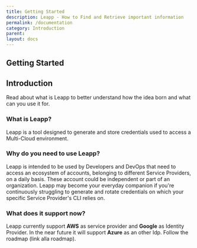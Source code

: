 ```yaml
---
title: Getting Started
description: Leapp - How to Find and Retrieve important information
permalink: /documentation
category: Introduction
parent: 
layout: docs
---
```


## Getting Started

## Introduction

Read about what is Leapp to better understand how the idea born and what can you use it for.

### What is Leapp?

Leapp is a tool designed to generate and store credentials used to access a Multi-Cloud environment.

### Why do you need to use Leapp?

Leapp is intended to be used by Developers and DevOps that need to access an ecosystem of accounts, belonging to different Service Providers, on a daily basis. These account could be independent or part of an organization. Leapp may become your everyday companion if you're continuously struggling to generate and rotate credentials on which your specific Service Provider's CLI relies on.

### What does it support now?

Leapp currently support **AWS** as service provider and **Google** as Identity Provider. In the near future it will support **Azure** as an other Idp. Follow the roadmap (link alla roadmap).

